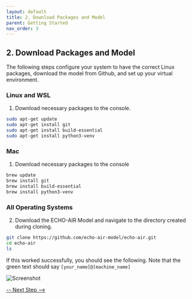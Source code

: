 ```yaml
---
layout: default
title: 2. Download Packages and Model
parent: Getting Started
nav_order: 3
---
```


## 2. Download Packages and Model

The following steps configure your system to have the correct Linux packages, download the model from Github, and set up your virtual environment. 

### Linux and WSL

1. Download necessary packages to the console.
```bash
sudo apt-get update 
sudo apt-get install git
sudo apt-get install build-essential
sudo apt-get install python3-venv
```

### Mac
1. Download necessary packages to the console
```bash
brew update 
brew install git
brew install build-essential
brew install python3-venv
```

### All Operating Systems
2. Download the ECHO-AIR Model and navigate to the directory created during cloning.
```bash
git clone https://github.com/echo-air-model/echo-air.git
cd echo-air
ls
```

If this worked successfully, you should see the following. Note that the green text should say `[your_name]@[machine_name]`

![**Screenshot**](https://echo-air-model.github.io/assets/getting_started/mac_os/github_clone_success_scripts.png)



[-- Next Step -->](https://echo-air-model.github.io/docs/getting_started/create_virtual_environment.html)
